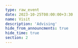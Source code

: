 ```yaml
---
type: raw_event
date: 2023-10-25T08:00:00+3:30
name: Visit
description: 'Advising'
hide_from_announcments: true
hide_time: true
section: 2
---
```

